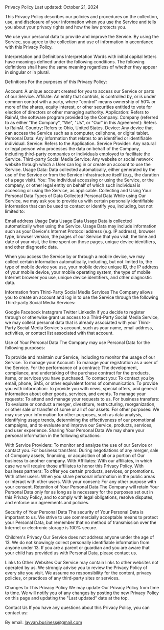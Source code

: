 Privacy Policy
Last updated: October 21, 2024

This Privacy Policy describes our policies and procedures on the collection, use, and disclosure of your information when you use the Service and tells you about your privacy rights and how the law protects you.

We use your personal data to provide and improve the Service. By using the Service, you agree to the collection and use of information in accordance with this Privacy Policy.

Interpretation and Definitions
Interpretation
Words with initial capital letters have meanings defined under the following conditions. The following definitions shall have the same meaning regardless of whether they appear in singular or in plural.

Definitions
For the purposes of this Privacy Policy:

Account: A unique account created for you to access our Service or parts of our Service.
Affiliate: An entity that controls, is controlled by, or is under common control with a party, where "control" means ownership of 50% or more of the shares, equity interest, or other securities entitled to vote for election of directors or other managing authority.
Application: Refers to RainAI, the software program provided by the Company.
Company (referred to as either "the Company", "We", "Us", or "Our" in this Agreement): Refers to RainAI.
Country: Refers to Ohio, United States.
Device: Any device that can access the Service such as a computer, cellphone, or digital tablet.
Personal Data: Any information that relates to an identified or identifiable individual.
Service: Refers to the Application.
Service Provider: Any natural or legal person who processes the data on behalf of the Company, including third-party companies or individuals employed to facilitate the Service.
Third-party Social Media Service: Any website or social network website through which a User can log in or create an account to use the Service.
Usage Data: Data collected automatically, either generated by the use of the Service or from the Service infrastructure itself (e.g., the duration of a page visit).
You: The individual accessing or using the Service, or the company, or other legal entity on behalf of which such individual is accessing or using the Service, as applicable.
Collecting and Using Your Personal Data
Types of Data Collected
Personal Data
While using Our Service, we may ask you to provide us with certain personally identifiable information that can be used to contact or identify you, including, but not limited to:

Email address
Usage Data
Usage Data
Usage Data is collected automatically when using the Service. Usage Data may include information such as your Device's Internet Protocol address (e.g. IP address), browser type, browser version, the pages of our Service that you visit, the time and date of your visit, the time spent on those pages, unique device identifiers, and other diagnostic data.

When you access the Service by or through a mobile device, we may collect certain information automatically, including, but not limited to, the type of mobile device you use, your mobile device unique ID, the IP address of your mobile device, your mobile operating system, the type of mobile Internet browser you use, unique device identifiers, and other diagnostic data.

Information from Third-Party Social Media Services
The Company allows you to create an account and log in to use the Service through the following Third-party Social Media Services:

Google
Facebook
Instagram
Twitter
LinkedIn
If you decide to register through or otherwise grant us access to a Third-Party Social Media Service, we may collect personal data that is already associated with your Third-Party Social Media Service's account, such as your name, email address, activities, or contact list associated with that account.

Use of Your Personal Data
The Company may use Personal Data for the following purposes:

To provide and maintain our Service, including to monitor the usage of our Service.
To manage your Account: To manage your registration as a user of the Service.
For the performance of a contract: The development, compliance, and undertaking of the purchase contract for the products, items, or services you have purchased.
To contact you: To contact you by email, phone, SMS, or other equivalent forms of communication.
To provide you with information: To provide you with news, special offers, and general information about other goods, services, and events.
To manage your requests: To attend and manage your requests to us.
For business transfers: To evaluate or conduct a merger, divestiture, restructuring, reorganization, or other sale or transfer of some or all of our assets.
For other purposes: We may use your information for other purposes, such as data analysis, identifying usage trends, determining the effectiveness of our promotional campaigns, and to evaluate and improve our Service, products, services, and user experience.
Sharing Your Personal Data
We may share your personal information in the following situations:

With Service Providers: To monitor and analyze the use of our Service or contact you.
For business transfers: During negotiations of any merger, sale of Company assets, financing, or acquisition of all or a portion of Our business to another company.
With Affiliates: With our affiliates, in which case we will require those affiliates to honor this Privacy Policy.
With business partners: To offer you certain products, services, or promotions.
With other users: When you share personal information in the public areas or interact with other users.
With your consent: For any other purpose with your consent.
Retention of Your Personal Data
The Company will retain Your Personal Data only for as long as is necessary for the purposes set out in this Privacy Policy, and to comply with legal obligations, resolve disputes, and enforce our agreements and policies.

Security of Your Personal Data
The security of Your Personal Data is important to us. We strive to use commercially acceptable means to protect your Personal Data, but remember that no method of transmission over the Internet or electronic storage is 100% secure.

Children's Privacy
Our Service does not address anyone under the age of 13. We do not knowingly collect personally identifiable information from anyone under 13. If you are a parent or guardian and you are aware that your child has provided us with Personal Data, please contact us.

Links to Other Websites
Our Service may contain links to other websites not operated by us. We strongly advise you to review the Privacy Policy of every site you visit. We assume no responsibility for the content, privacy policies, or practices of any third-party sites or services.

Changes to This Privacy Policy
We may update Our Privacy Policy from time to time. We will notify you of any changes by posting the new Privacy Policy on this page and updating the "Last updated" date at the top.

Contact Us
If you have any questions about this Privacy Policy, you can contact us:

By email: layvan.business@gmail.com

